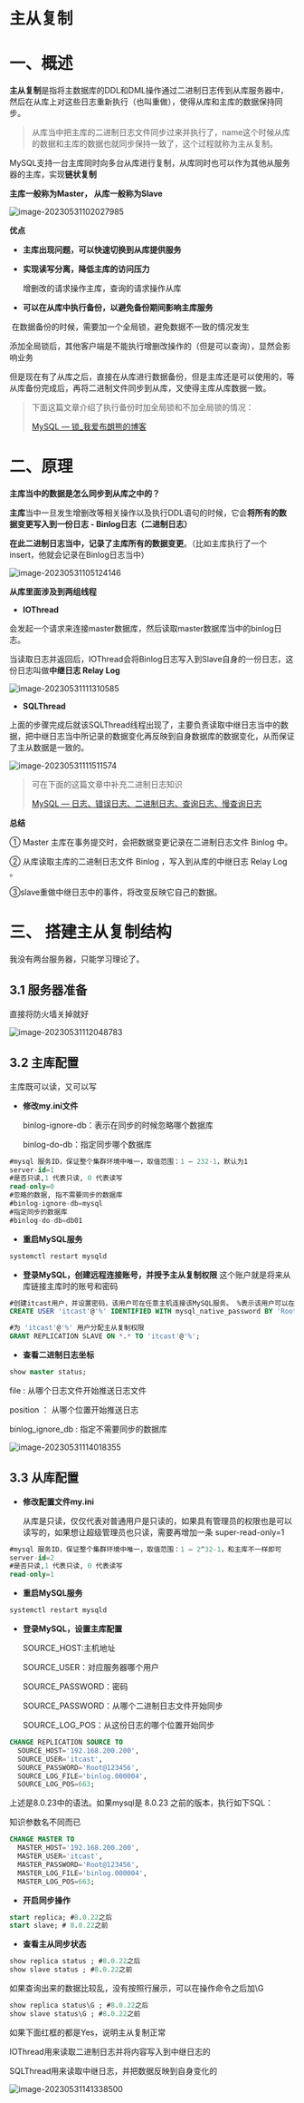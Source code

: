 

# 主从复制

# 一、概述

​      **主从复制**是指将主数据库的DDL和DML操作通过二进制日志传到从库服务器中，然后在从库上对这些日志重新执行（也叫重做），使得从库和主库的数据保持同步。

>  ​      从库当中把主库的二进制日志文件同步过来并执行了，name这个时候从库的数据和主库的数据也就同步保持一致了，这个过程就称为主从复制。

MySQL支持一台主库同时向多台从库进行复制，从库同时也可以作为其他从服务器的主库，实现**链状复制**

**主库一般称为Master， 从库一般称为Slave**





![image-20230531102027985](https://picture-typora-zhangjingqi.oss-cn-beijing.aliyuncs.com/image-20230531102027985.png)



**优点**

*  **主库出现问题，可以快速切换到从库提供服务**

*  **实现读写分离，降低主库的访问压力**

   增删改的请求操作主库，查询的请求操作从库

*  **可以在从库中执行备份，以避免备份期间影响主库服务**

​        在数据备份的时候，需要加一个全局锁，避免数据不一致的情况发生

​        添加全局锁后，其他客户端是不能执行增删改操作的（但是可以查询），显然会影响业务

​       但是现在有了从库之后，直接在从库进行数据备份，但是主库还是可以使用的，等从库备份完成后，再将二进制文件同步到从库，又使得主库从库数据一致。

>   下面这篇文章介绍了执行备份时加全局锁和不加全局锁的情况：
>
>   [MySQL — 锁_我爱布朗熊的博客](https://blog.csdn.net/weixin_51351637/article/details/130923137?spm=1001.2014.3001.5502)



# 二、原理

**主库当中的数据是怎么同步到从库之中的？**

​     **主库**当中一旦发生增删改等相关操作以及执行DDL语句的时候，它会**将所有的数据变更写入到一份日志 - Binlog日志（二进制日志）**

​    **在此二进制日志当中，记录了主库所有的数据变更**。（比如主库执行了一个insert，他就会记录在Binlog日志当中）

![image-20230531105124146](https://picture-typora-zhangjingqi.oss-cn-beijing.aliyuncs.com/image-20230531105124146.png)

**从库里面涉及到两组线程**

*  **IOThread**

​      会发起一个请求来连接master数据库，然后读取master数据库当中的binlog日志。

​     当读取日志并返回后，IOThread会将Binlog日志写入到Slave自身的一份日志，这份日志叫做**中继日志 Relay Log**

![image-20230531111310585](https://picture-typora-zhangjingqi.oss-cn-beijing.aliyuncs.com/image-20230531111310585.png)

*  **SQLThread**

​    上面的步骤完成后就该SQLThread线程出现了，主要负责读取中继日志当中的数据，把中继日志当中所记录的数据变化再反映到自身数据库的数据变化，从而保证了主从数据是一致的。

![image-20230531111511574](https://picture-typora-zhangjingqi.oss-cn-beijing.aliyuncs.com/image-20230531111511574.png)



>  可在下面的这篇文章中补充二进制日志知识
>
>  [ MySQL — 日志、错误日志、二进制日志、查询日志、慢查询日志](https://blog.csdn.net/weixin_51351637/article/details/130964110)



**总结**

① Master 主库在事务提交时，会把数据变更记录在二进制日志文件 Binlog 中。

② 从库读取主库的二进制日志文件 Binlog ，写入到从库的中继日志 Relay Log 。

③slave重做中继日志中的事件，将改变反映它自己的数据。



# 三、 搭建主从复制结构

我没有两台服务器，只能学习理论了。

## 3.1 服务器准备

直接将防火墙关掉就好

![image-20230531112048783](https://picture-typora-zhangjingqi.oss-cn-beijing.aliyuncs.com/image-20230531112048783.png)





## 3.2 主库配置

主库既可以读，又可以写

*  **修改my.ini文件**

   binlog-ignore-db：表示在同步的时候忽略哪个数据库

   binlog-do-db：指定同步哪个数据库

```sql
#mysql 服务ID，保证整个集群环境中唯一，取值范围：1 – 232-1，默认为1
server-id=1
#是否只读,1 代表只读, 0 代表读写
read-only=0
#忽略的数据, 指不需要同步的数据库
#binlog-ignore-db=mysql
#指定同步的数据库
#binlog-do-db=db01
```



*  **重启MySQL服务**

```sql
systemctl restart mysqld
```



*  **登录MySQL，创建远程连接账号，并授予主从复制权限**
   这个账户就是将来从库链接主库时的账号和密码

```sql
#创建itcast用户，并设置密码，该用户可在任意主机连接该MySQL服务。 %表示该用户可以在任意主机上访问该服务器
CREATE USER 'itcast'@'%' IDENTIFIED WITH mysql_native_password BY 'Root@123456';

#为 'itcast'@'%' 用户分配主从复制权限
GRANT REPLICATION SLAVE ON *.* TO 'itcast'@'%';
```



*  **查看二进制日志坐标**

```sql
show master status;
```

 file : 从哪个日志文件开始推送日志文件

position ： 从哪个位置开始推送日志

 binlog_ignore_db : 指定不需要同步的数据库

![image-20230531114018355](https://picture-typora-zhangjingqi.oss-cn-beijing.aliyuncs.com/image-20230531114018355.png)



## 3.3 从库配置

*  **修改配置文件my.ini**

   从库是只读，仅仅代表对普通用户是只读的，如果具有管理员的权限也是可以读写的，如果想让超级管理员也只读，需要再增加一条 super-read-only=1

```sql
#mysql 服务ID，保证整个集群环境中唯一，取值范围：1 – 2^32-1，和主库不一样即可
server-id=2
#是否只读,1 代表只读, 0 代表读写
read-only=1
```



*  **重启MySQL服务**

```sql
systemctl restart mysqld
```



*  **登录MySQL，设置主库配置**

   SOURCE_HOST:主机地址

   SOURCE_USER：对应服务器哪个用户

   SOURCE_PASSWORD：密码

   SOURCE_PASSWORD：从哪个二进制日志文件开始同步

   SOURCE_LOG_POS：从这份日志的哪个位置开始同步

```sql
CHANGE REPLICATION SOURCE TO 
  SOURCE_HOST='192.168.200.200', 
  SOURCE_USER='itcast',
  SOURCE_PASSWORD='Root@123456', 
  SOURCE_LOG_FILE='binlog.000004',
  SOURCE_LOG_POS=663;
```



上述是8.0.23中的语法。如果mysql是 8.0.23 之前的版本，执行如下SQL：

   知识参数名不同而已

```sql
CHANGE MASTER TO 
  MASTER_HOST='192.168.200.200', 
  MASTER_USER='itcast',
  MASTER_PASSWORD='Root@123456',
  MASTER_LOG_FILE='binlog.000004',
  MASTER_LOG_POS=663;
```



*  **开启同步操作**

```sql
start replica; #8.0.22之后
start slave; # 8.0.22之前
```



*  **查看主从同步状态**

```sql
show replica status ; #8.0.22之后
show slave status ; #8.0.22之前
```

如果查询出来的数据比较乱，没有按照行展示，可以在操作命令之后加\G

```sql
show replica status\G ; #8.0.22之后
show slave status\G ; #8.0.22之前
```

如果下面红框的都是Yes，说明主从复制正常

IOThread用来读取二进制日志并将内容写入到中继日志的

SQLThread用来读取中继日志，并把数据反映到自身变化的

![image-20230531141338500](https://picture-typora-zhangjingqi.oss-cn-beijing.aliyuncs.com/image-20230531141338500.png)



